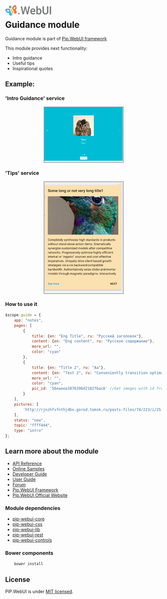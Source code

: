 # <img src="https://github.com/pip-webui/pip-webui/blob/master/doc/Logo.png" alt="Pip.WebUI Logo" style="max-width:30%"> <br/> Guidance module

Guidance module is part of [Pip.WebUI framework](https://github.com/pip-webui/pip-webui)

This module provides next functionality:

* Intro guidance
* Useful tips
* Inspirational quotes

## <a name="components"></a>Example:

### <a name="guidance"></a>'Intro Guidance' service
<a href="doc/images/img-guidance.png" style="border: 3px ridge #c8d2df; width: 50%; margin: auto; display: block">
    <img src="doc/images/img-guidance.png"/>
</a>

### <a name="tips"></a>'Tips' service
<a href="doc/images/img-tips.png" style="border: 3px ridge #c8d2df; width: 50%; margin: auto; display: block">
    <img src="doc/images/img-tips.png"/>
</a>

### How to use it

```javascript
$scope.guide = {
    app: "notes",
    pages: [
        {
            title: {en: "Eng Title", ru: "Русский заголовок"},
            content: {en: "Eng content", ru: "Русское содержание"},
            more_url: "",
            color: "cyan"
        },
        {
            title: {en: "Title 2", ru: "Aa"},
            content: {en: "Text 2", ru: "Conveniently transition optimal e-commerce rather than B2B partnerships."},
            more_url: "", 
            color: "cyan",
            pic_id: '56eaeea387639bd2182fbac6' //Get imeges with id from database
        }
    ],
    pictures: [
        'http://rjnzhfvfnthjdbx.gorod.tomsk.ru/posts-files/74/223/i/25.jpg'
    ],
    status: "new",
    topic: "ffff444",
    type: "intro"
};

```

## Learn more about the module

- [API Reference]()
- [Online Samples](http://webui.pipdevs.com/pip-webui-guidance/index.html#/guidance)
- [Developer Guide](https://github.com/pip-webui/pip-webui/blob/master/doc/DeveloperGuide.md)
- [User Guide](doc/UserGuide.md)
- [Forum](https://pip-webui.blogspot.com/)
- [Pip.WebUI Framework](https://github.com/pip-webui/pip-webui)
- [Pip.WebUI Official Website](http://www.pipwebui.org)

### <a name="dependencies"></a>Module dependencies

* <a href="https://github.com/pip-webui/pip-webui-core">pip-webui-core</a>
* <a href="https://github.com/pip-webui/pip-webui-css">pip-webui-css</a>
* <a href="https://github.com/pip-webui/pip-webui-lib">pip-webui-lib</a>
* <a href="https://github.com/pip-webui/pip-webui-rest">pip-webui-rest</a>
* <a href="https://github.com/pip-webui/pip-webui-controls">pip-webui-controls</a>

### Bower components

```bash
    bower install
```


## <a name="license"></a>License

PIP.WebUI is under [MIT licensed](LICENSE).

